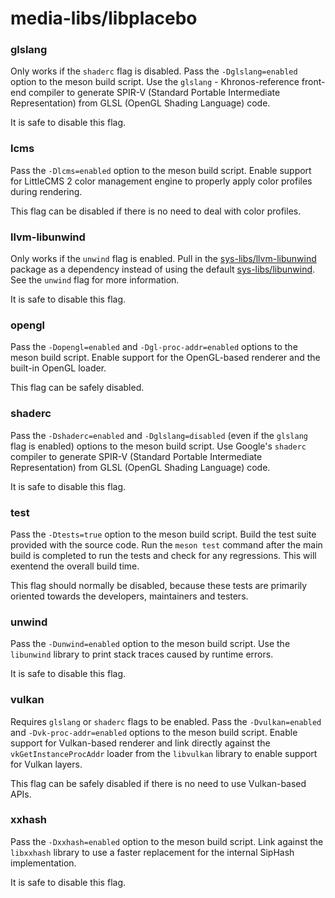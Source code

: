 # media-libs/libplacebo

### glslang
Only works if the `shaderc` flag is disabled. Pass the `-Dglslang=enabled` option to the meson build script. Use the `glslang` - Khronos-reference front-end compiler to generate SPIR-V (Standard Portable Intermediate Representation) from GLSL (OpenGL Shading Language) code.

It is safe to disable this flag.

### lcms
Pass the `-Dlcms=enabled` option to the meson build script. Enable support for LittleCMS 2 color management engine to properly apply color profiles during rendering.

This flag can be disabled if there is no need to deal with color profiles.

### llvm-libunwind
Only works if the `unwind` flag is enabled. Pull in the [sys-libs/llvm-libunwind](../sys-libs/llvm-libunwind.md) package as a dependency instead of using the default [sys-libs/libunwind](../sys-libs/libunwind.md). See the `unwind` flag for more information.

It is safe to disable this flag.

### opengl
Pass the `-Dopengl=enabled` and `-Dgl-proc-addr=enabled` options to the meson build script. Enable support for the OpenGL-based renderer and the built-in OpenGL loader.

This flag can be safely disabled.

### shaderc
Pass the `-Dshaderc=enabled` and `-Dglslang=disabled` (even if the `glslang` flag is enabled) options to the meson build script. Use Google's `shaderc` compiler to generate SPIR-V (Standard Portable Intermediate Representation) from GLSL (OpenGL Shading Language) code.

It is safe to disable this flag.

### test
Pass the `-Dtests=true` option to the meson build script. Build the test suite provided with the source code. Run the `meson test` command after the main build is completed to run the tests and check for any regressions. This will exentend the overall build time.

This flag should normally be disabled, because these tests are primarily oriented towards the developers, maintainers and testers.

### unwind
Pass the `-Dunwind=enabled` option to the meson build script. Use the `libunwind` library to print stack traces caused by runtime errors.

It is safe to disable this flag.

### vulkan
Requires `glslang` or `shaderc` flags to be enabled. Pass the `-Dvulkan=enabled` and `-Dvk-proc-addr=enabled` options to the meson build script. Enable support for Vulkan-based renderer and link directly against the `vkGetInstanceProcAddr` loader from the `libvulkan` library to enable support for Vulkan layers.

This flag can be safely disabled if there is no need to use Vulkan-based APIs.

### xxhash
Pass the `-Dxxhash=enabled` option to the meson build script. Link against the `libxxhash` library to use a faster replacement for the internal SipHash implementation.

It is safe to disable this flag.
